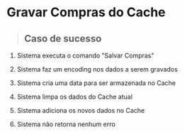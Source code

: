 # Gravar Compras do Cache

> ## Caso de sucesso

1.  Sistema executa o comando "Salvar Compras"

2.  Sistema faz um encoding nos dados a serem gravados

3.  Sistema cria uma data para ser armazenada no Cache

4.  Sistema limpa os dados do Cache atual

5.  Sistema adiciona os novos dados no Cache

6.  Sistema não retorna nenhum erro